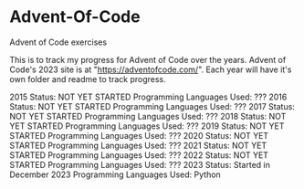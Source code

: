# Advent-Of-Code
Advent of Code exercises

This is to track my progress for Advent of Code over the years. Advent of Code's 2023 site is at "https://adventofcode.com/". Each year will have it's own folder and readme to track progress.

2015
    Status: NOT YET STARTED
    Programming Languages Used: ???
2016
    Status: NOT YET STARTED
    Programming Languages Used: ???
2017
    Status: NOT YET STARTED
    Programming Languages Used: ???
2018
    Status: NOT YET STARTED
    Programming Languages Used: ???
2019
    Status: NOT YET STARTED
    Programming Languages Used: ???
2020
    Status: NOT YET STARTED
    Programming Languages Used: ???
2021
    Status: NOT YET STARTED
    Programming Languages Used: ???
2022
    Status: NOT YET STARTED
    Programming Languages Used: ???
2023
    Status: Started in December 2023
    Programming Languages Used: Python